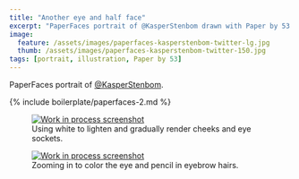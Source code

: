```yaml
---
title: "Another eye and half face"
excerpt: "PaperFaces portrait of @KasperStenbom drawn with Paper by 53 on an iPad."
image: 
  feature: /assets/images/paperfaces-kasperstenbom-twitter-lg.jpg
  thumb: /assets/images/paperfaces-kasperstenbom-twitter-150.jpg
tags: [portrait, illustration, Paper by 53]
---
```


PaperFaces portrait of [@KasperStenbom](http://twitter.com/KasperStenbom).

{% include boilerplate/paperfaces-2.md %}

<figure>
	<a href="{{ site.url }}/assets/images/paperfaces-kasperstenbom-process-1-lg.jpg"><img src="{{ site.url }}/assets/images/paperfaces-kasperstenbom-process-1-600.jpg" alt="Work in process screenshot"></a>
	<figcaption>Using white to lighten and gradually render cheeks and eye sockets.</figcaption>
</figure>

<figure>
	<a href="{{ site.url }}/assets/images/paperfaces-kasperstenbom-process-2-lg.jpg"><img src="{{ site.url }}/assets/images/paperfaces-kasperstenbom-process-2-600.jpg" alt="Work in process screenshot"></a>
	<figcaption>Zooming in to color the eye and pencil in eyebrow hairs.</figcaption>
</figure>